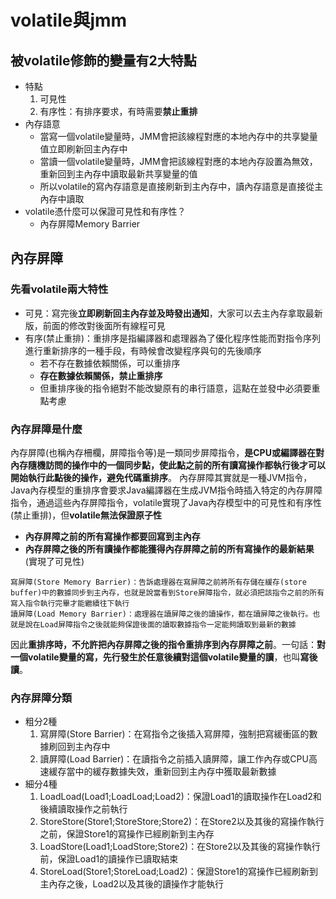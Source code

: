# volatile與jmm

## 被volatile修飾的變量有2大特點
* 特點
  1. 可見性
  2. 有序性：有排序要求，有時需要**禁止重排**
* 內存語意
  * 當寫一個volatile變量時，JMM會把該線程對應的本地內存中的共享變量值立即刷新回主內存中
  * 當讀一個volatile變量時，JMM會把該線程對應的本地內存設置為無效，重新回到主內存中讀取最新共享變量的值
  * 所以volatile的寫內存語意是直接刷新到主內存中，讀內存語意是直接從主內存中讀取
* volatile憑什麼可以保證可見性和有序性？
  * 內存屏障Memory Barrier

## 內存屏障

### 先看volatile兩大特性
* 可見：寫完後**立即刷新回主內存並及時發出通知**，大家可以去主內存拿取最新版，前面的修改對後面所有線程可見
* 有序(禁止重排)：重排序是指編譯器和處理器為了優化程序性能而對指令序列進行重新排序的一種手段，有時候會改變程序與句的先後順序
  * 若不存在數據依賴關係，可以重排序
  * **存在數據依賴關係，禁止重排序**
  * 但重排序後的指令絕對不能改變原有的串行語意，這點在並發中必須要重點考慮

### 內存屏障是什麼
內存屏障(也稱內存柵欄，屏障指令等)是一類同步屏障指令，**是CPU或編譯器在對內存隨機訪問的操作中的一個同步點，使此點之前的所有讀寫操作都執行後才可以開始執行此點後的操作，避免代碼重排序**。
內存屏障其實就是一種JVM指令，Java內存模型的重排序會要求Java編譯器在生成JVM指令時插入特定的內存屏障指令，通過這些內存屏障指令，volatile實現了Java內存模型中的可見性和有序性(禁止重排)，但**volatile無法保證原子性**

* **內存屏障之前的所有寫操作都要回寫到主內存**
* **內存屏障之後的所有讀操作都能獲得內存屏障之前的所有寫操作的最新結果**(實現了可見性)

```text
寫屏障(Store Memory Barrier)：告訴處理器在寫屏障之前將所有存儲在緩存(store buffer)中的數據同步到主內存，也就是說當看到Store屏障指令，就必須把該指令之前的所有寫入指令執行完畢才能繼續往下執行
讀屏障(Load Memory Barrier)：處理器在讀屏障之後的讀操作，都在讀屏障之後執行。也就是說在Load屏障指令之後就能夠保證後面的讀取數據指令一定能夠讀取到最新的數據
```

因此**重排序時，不允許把內存屏障之後的指令重排序到內存屏障之前**。一句話：**對一個volatile變量的寫，先行發生於任意後續對這個volatile變量的讀**，也叫**寫後讀**。

### 內存屏障分類
* 粗分2種
  1. 寫屏障(Store Barrier)：在寫指令之後插入寫屏障，強制把寫緩衝區的數據刷回到主內存中
  2. 讀屏障(Load Barrier)：在讀指令之前插入讀屏障，讓工作內存或CPU高速緩存當中的緩存數據失效，重新回到主內存中獲取最新數據
* 細分4種
  1. LoadLoad(Load1;LoadLoad;Load2)：保證Load1的讀取操作在Load2和後續讀取操作之前執行
  2. StoreStore(Store1;StoreStore;Store2)：在Store2以及其後的寫操作執行之前，保證Store1的寫操作已經刷新到主內存
  3. LoadStore(Load1;LoadStore;Store2)：在Store2以及其後的寫操作執行前，保證Load1的讀操作已讀取結束
  4. StoreLoad(Store1;StoreLoad;Load2)：保證Store1的寫操作已經刷新到主內存之後，Load2以及其後的讀操作才能執行